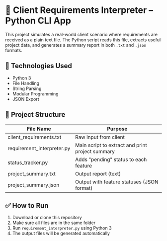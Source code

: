 # 📘 Client Requirements Interpreter – Python CLI App

This project simulates a real-world client scenario where requirements are received as a plain text file. The Python script reads this file, extracts useful project data, and generates a summary report in both `.txt` and `.json` formats.

## 🔧 Technologies Used
- Python 3
- File Handling
- String Parsing
- Modular Programming
- JSON Export

## 📁 Project Structure

| File Name                | Purpose |
|--------------------------|---------|
| client_requirements.txt  | Raw input from client |
| requirement_interpreter.py | Main script to extract and print project summary |
| status_tracker.py        | Adds "pending" status to each feature |
| project_summary.txt      | Output report (text) |
| project_summary.json     | Output with feature statuses (JSON format) |

## ✅ How to Run

1. Download or clone this repository  
2. Make sure all files are in the same folder  
3. Run `requirement_interpreter.py` using Python 3  
4. The output files will be generated automatically
